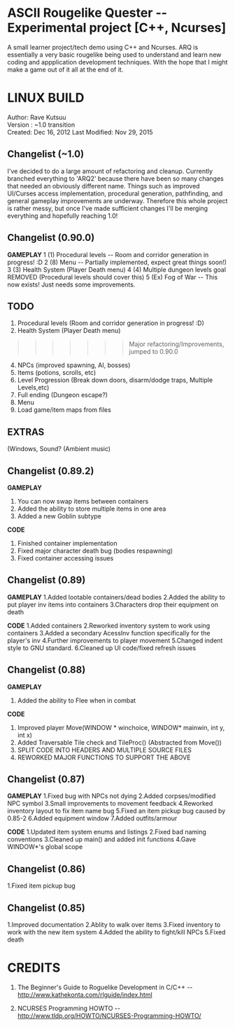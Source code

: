 ASCII Rougelike Quester -- Experimental project [C++, Ncurses]
=============================================================

A small learner project/tech demo using C++ and Ncurses. ARQ is 
essentially a very basic rougelike being used to understand and learn
new coding and appplication development techniques. With the hope that I might make a game out of it all at the end of it.

LINUX BUILD
===========
Author: Rave Kutsuu   
Version : ~1.0 transition                             
Created: Dec 16, 2012
Last Modified: Nov 29, 2015

Changelist (~1.0)
----------------
I've decided to do a large amount of refactoring and cleanup. Currently branched everything to 'ARQ2' because there have been so many changes that needed an obviously different name. Things such as improved UI/Curses access implementation, procedural generation, 
pathfinding, and general gameplay improvements are underway. Therefore this whole project is rather messy, but once I've made sufficient changes I'll be merging everything and hopefully reaching 1.0! 


Changelist (0.90.0)
-------------------
**GAMEPLAY**
1 (1) Procedural levels -- Room and corridor generation in progress! :D
2 (8) Menu -- Partially implemented, expect great things soon!)
3 (3) Health System (Player Death menu)
4 (4) Multiple dungeon levels goal REMOVED (Procedural levels should cover this)
5 (Ex) Fog of War -- This now exists! Just needs some improvements.

TODO
----
1. Procedural levels (Room and corridor generation in progress! :D)
3. Health System (Player Death menu)
>>>>>>> Major refactoring/Improvements, jumped to 0.90.0
4. NPCs (improved spawning, AI, bosses)
5. Items (potions, scrolls, etc)
6. Level Progression (Break down doors, disarm/dodge traps,
	Multiple Levels,etc)
7. Full ending (Dungeon escape?)
8. Menu
9. Load game/item maps from files

EXTRAS
------
(Windows, Sound? (Ambient music)

Changelist (0.89.2)
-------------------

**GAMEPLAY**
1. You can now swap items between containers
2. Added the ability to store multiple items in one area
3. Added a new Goblin subtype

**CODE**
1. Finished container implementation
2. Fixed major character death bug (bodies respawning)
3. Fixed container accessing issues

Changelist (0.89)
-----------------

**GAMEPLAY**
1.Added lootable containers/dead bodies
2.Added the ability to put player inv items into containers
3.Characters drop their equipment on death

**CODE**
1.Added containers
2.Reworked inventory system to work using containers
3.Added a secondary AcessInv function specifically for the player's inv
4.Further improvements to player movement
5.Changed indent style to GNU standard.
6.Cleaned up UI code/fixed refresh issues

Changelist (0.88)
-----------------

**GAMEPLAY**
1. Added the ability to Flee when in combat

**CODE**
1. Improved player Move(WINDOW * winchoice, WINDOW* mainwin, int y, int x)
2. Added Traversable Tile check and TileProc() (Abstracted from Move())
3. SPLIT CODE INTO HEADERS AND MULTIPLE SOURCE FILES
4. REWORKED MAJOR FUNCTIONS TO SUPPORT THE ABOVE

Changelist (0.87)
-----------------

**GAMEPLAY**
1.Fixed bug with NPCs not dying
2.Added corpses/modified NPC symbol
3.Small improvements to movement feedback
4.Reworked inventory layout to fix item name bug
5.Fixed an item pickup bug caused by 0.85-2
6.Added equipment window
7.Added outfits/armour

**CODE**
1.Updated item system enums and listings 
2.Fixed bad naming conventions
3.Cleaned up main() and added init functions
4.Gave WINDOW*'s global scope

Changelist (0.86)
-----------------

1.Fixed item pickup bug

Changelist (0.85)
-----------------

1.Improved documentation
2.Ablity to walk over items
3.Fixed inventory to work with the new item system
4.Added the ability to fight/kill NPCs
5.Fixed death

CREDITS
=======

1. The Beginner's Guide to Roguelike Development in C/C++ -- 
http://www.kathekonta.com/rlguide/index.html 

2. NCURSES Programming HOWTO --  
http://www.tldp.org/HOWTO/NCURSES-Programming-HOWTO/                      
